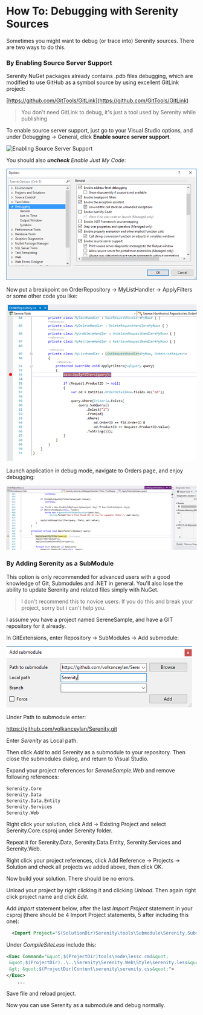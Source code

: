 # How To: Debugging with Serenity Sources

Sometimes you might want to debug (or trace into) Serenity sources. There are two ways to do this.


### By Enabling Source Server Support

Serenity NuGet packages already contains .pdb files debugging, which are modified to use GitHub as a symbol source by using excellent GitLink project:

[https://github.com/GitTools/GitLink](https://github.com/GitTools/GitLink)

> You don't need GitLink to debug, it's just a tool used by Serenity while publishing

To enable source server support, just go to your Visual Studio options, and under Debugging -> General, click **Enable source server support**.

![Enabling Source Server Support](https://raw.githubusercontent.com/GitTools/GitLink/develop/doc/images/visualstudio_enablesourceserversupport.png)

You should also ***uncheck*** *Enable Just My Code*:

![Disable Just My Code](img/disable_just_my_code.png)

Now put a breakpoint on OrderRepository -> MyListHandler -> ApplyFilters or some other code you like:

![Breakpoint on Order Repository](img/breakpoint_on_order_repository.png)

Launch application in debug mode, navigate to Orders page, and enjoy debugging:

![Debugging List Request Handler](img/debugging_list_request_handler.png)


### By Adding Serenity as a SubModule

This option is only recommended for advanced users with a good knowledge of Git, Submodules and .NET in general. You'll also lose the ability to update Serenity and related files simply with NuGet.

> I don't recommend this to novice users. If you do this and break your project, sorry but i can't help you.

I assume you have a project named SereneSample, and have a GIT repository for it already.

In GitExtensions, enter Repository -> SubModules -> Add submodule:

![Add Serenity Submodule](img/add_serenity_submodule.png)

Under Path to submodule enter:

https://github.com/volkanceylan/Serenity.git

Enter *Serenity* as Local path.

Then click *Add* to add Serenity as a submodule to your repository. Then close the submodules dialog, and return to Visual Studio.

Expand your project references for *SereneSample.Web* and remove following references:

```
Serenity.Core
Serenity.Data
Serenity.Data.Entity
Serenity.Services
Serenity.Web
```

Right click your solution, click Add -> Existing Project and select Serenity.Core.csproj under Serenity folder.

Repeat it for Serenity.Data, Serenity.Data.Entity, Serenity.Services and Serenity.Web.

Right click your project references, click Add Reference -> Projects -> Solution and check all projects we added above, then click OK.

Now build your solution. There should be no errors.

Unload your project by right clicking it and clicking *Unload*. Then again right click project name and click *Edit*.

Add *Import* statement below, after the last *Import Project* statement in your csproj (there should be 4 Import Project statements, 5 after including this one):

```xml
  <Import Project="$(SolutionDir)Serenity\tools\Submodule\Serenity.Submodule.Web.targets" />
```

Under *CompileSiteLess* include this:
```xml
<Exec Command="&quot;$(ProjectDir)tools\node\lessc.cmd&quot; 
 &quot;$(ProjectDir)..\..\Serenity\Serenity.Web\Style\serenity.less&quot; 
 &gt; &quot;$(ProjectDir)Content\serenity\serenity.css&quot;">
</Exec>
    ...
```

Save file and reload project.

Now you can use Serenity as a submodule and debug normally.


